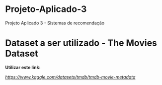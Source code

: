 # Projeto-Aplicado-3
Projeto Aplicado 3 - Sistemas de recomendação

# Dataset a ser utilizado - The Movies Dataset

**Utilizar este link:** 

_https://www.kaggle.com/datasets/tmdb/tmdb-movie-metadata_
